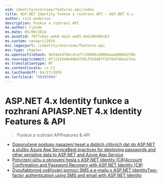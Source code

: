 ```yaml
---
uid: identity/overview/features-api/index
title: ASP.NET Identity funkce a rozhraní API – ASP.NET 4.x
author: rick-anderson
description: Funkce a rozhraní API
ms.author: riande
ms.date: 05/09/2014
ms.assetid: 70f7c0ac-aeb9-4e21-ae05-deb10640b1b3
ms.custom: seoapril2019
msc.legacyurl: /identity/overview/features-api
msc.type: chapter
ms.openlocfilehash: 5634a5d766cdceffc509962d80b0aaa8880d2f8b
ms.sourcegitcommit: 0f1119340e4464720cfd16d0ff15764746ea1fea
ms.translationtype: MT
ms.contentlocale: cs-CZ
ms.lasthandoff: 04/17/2019
ms.locfileid: "59397094"
---
```

# <a name="aspnet-4x-identity-features--api"></a><span data-ttu-id="bdff2-103">ASP.NET 4.x Identity funkce a rozhraní API</span><span class="sxs-lookup"><span data-stu-id="bdff2-103">ASP.NET 4.x Identity Features & API</span></span>

> <span data-ttu-id="bdff2-104">Funkce a rozhraní API</span><span class="sxs-lookup"><span data-stu-id="bdff2-104">Features & API</span></span>


- [<span data-ttu-id="bdff2-105">Doporučené postupy nasazení hesel a dalších citlivých dat do ASP.NET a služby Azure App Service</span><span class="sxs-lookup"><span data-stu-id="bdff2-105">Best practices for deploying passwords and other sensitive data to ASP.NET and Azure App Service</span></span>](best-practices-for-deploying-passwords-and-other-sensitive-data-to-aspnet-and-azure.md)
- [<span data-ttu-id="bdff2-106">Potvrzení účtu a obnovení hesla s ASP.NET Identity (C#)</span><span class="sxs-lookup"><span data-stu-id="bdff2-106">Account Confirmation and Password Recovery with ASP.NET Identity (C#)</span></span>](account-confirmation-and-password-recovery-with-aspnet-identity.md)
- [<span data-ttu-id="bdff2-107">Dvoufaktorové ověřování pomocí SMS a e-mailu s ASP.NET Identity</span><span class="sxs-lookup"><span data-stu-id="bdff2-107">Two-factor authentication using SMS and email with ASP.NET Identity</span></span>](two-factor-authentication-using-sms-and-email-with-aspnet-identity.md)
